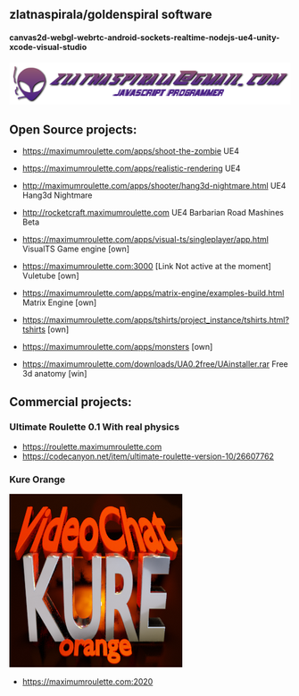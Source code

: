 ## zlatnaspirala/goldenspiral software
#### canvas2d-webgl-webrtc-android-sockets-realtime-nodejs-ue4-unity-xcode-visual-studio
![](https://github.com/zlatnaspirala/zlatnaspirala/blob/master/images/nikola_lukic.png)

## Open Source projects:

 - https://maximumroulette.com/apps/shoot-the-zombie  UE4

 - https://maximumroulette.com/apps/realistic-rendering  UE4

 - http://maximumroulette.com/apps/shooter/hang3d-nightmare.html  UE4 Hang3d Nightmare

 - http://rocketcraft.maximumroulette.com  UE4 Barbarian Road Mashines Beta

 - https://maximumroulette.com/apps/visual-ts/singleplayer/app.html VisualTS Game engine [own]

 - https://maximumroulette.com:3000 [Link Not active at the moment]  Vuletube [own]

 - https://maximumroulette.com/apps/matrix-engine/examples-build.html  Matrix Engine [own]

 - https://maximumroulette.com/apps/tshirts/project_instance/tshirts.html?tshirts [own]

 - https://maximumroulette.com/apps/monsters [own]

 - https://maximumroulette.com/downloads/UA0.2free/UAinstaller.rar Free 3d anatomy [win]

## Commercial projects:

### Ultimate Roulette 0.1 With real physics
 - https://roulette.maximumroulette.com
 - https://codecanyon.net/item/ultimate-roulette-version-10/26607762

### Kure Orange

![KURE](https://github.com/zlatnaspirala/zlatnaspirala/blob/master/images/ms-icon.png)

 - https://maximumroulette.com:2020

